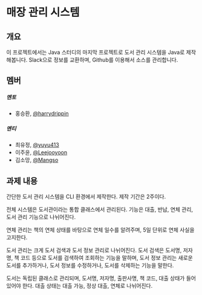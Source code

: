 매장 관리 시스템
=====
개요
-----
이 프로젝트에서는 Java 스터디의 마지막 프로젝트로 도서 관리 시스템을 Java로 제작해봅니다. Slack으로 정보를 교환하며, Github를 이용해서 소스를 관리합니다.

멤버
-----
##### 멘토
* 홍승환, [@harrydrippin](http://github.com/harrydrippin)

##### 멘티
* 최유정, [@yuyu413](http://github.com/yuyu413)
* 이주윤, [@Leejooyoon](http://github.com/Leejooyoon)
* 김소망, [@Mangso](http://github.com/Mangso)

과제 내용
-----
간단한 도서 관리 시스템을 CLI 환경에서 제작한다. 제작 기간은 2주이다.

전체 시스템은 도서관이라는 통합 클래스에서 관리된다. 기능은 대출, 반납, 연체 관리, 도서 관리 기능으로 나뉘어진다. 

연체 관리는 책의 연체 상태를 바탕으로 연체 일수를 알려주며, 5일 단위로 연체 사실을 고지한다.

도서 관리는 크게 도서 검색과 도서 정보 관리로 나뉘어진다. 도서 검색은 도서명, 저자명, 책 코드 등으로 도서를 검색하여 조회하는 기능을 말하며, 도서 정보 관리는 새로운 도서를 추가하거나, 도서 정보를 수정하거나, 도서를 삭제하는 기능을 말한다.

도서는 독립된 클래스로 관리되며, 도서명, 저자명, 출판사명, 책 코드, 대출 상태가 들어있어야 한다. 대출 상태는 대출 가능, 정상 대출, 연체로 나뉘어진다.
